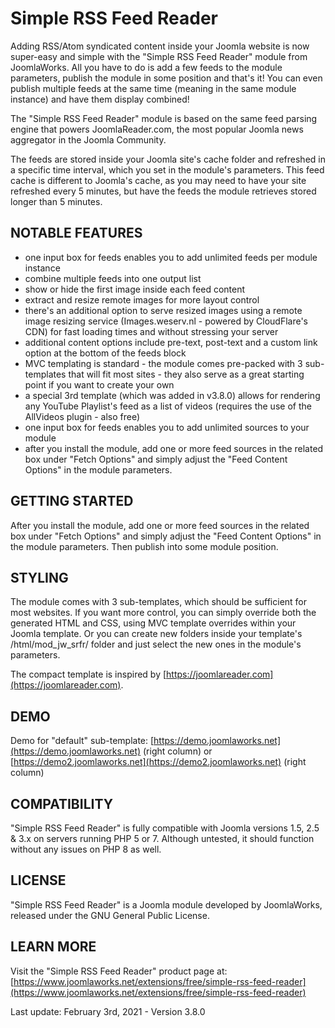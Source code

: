 Simple RSS Feed Reader
======================

Adding RSS/Atom syndicated content inside your Joomla website is now super-easy and simple with the "Simple RSS Feed Reader" module from JoomlaWorks. All you have to do is add a few feeds to the module parameters, publish the module in some position and that's it!
You can even publish multiple feeds at the same time (meaning in the same module instance) and have them display combined!

The "Simple RSS Feed Reader" module is based on the same feed parsing engine that powers JoomlaReader.com, the most popular Joomla news aggregator in the Joomla Community.

The feeds are stored inside your Joomla site's cache folder and refreshed in a specific time interval, which you set in the module's parameters. This feed cache is different to Joomla's cache, as you may need to have your site refreshed every 5 minutes, but have the feeds the module retrieves stored longer than 5 minutes.


## NOTABLE FEATURES
- one input box for feeds enables you to add unlimited feeds per module instance
- combine multiple feeds into one output list
- show or hide the first image inside each feed content
- extract and resize remote images for more layout control
- there's an additional option to serve resized images using a remote image resizing service (Images.weserv.nl - powered by CloudFlare's CDN) for fast loading times and without stressing your server
- additional content options include pre-text, post-text and a custom link option at the bottom of the feeds block
- MVC templating is standard - the module comes pre-packed with 3 sub-templates that will fit most sites - they also serve as a great starting point if you want to create your own
- a special 3rd template (which was added in v3.8.0) allows for rendering any YouTube Playlist's feed as a list of videos (requires the use of the AllVideos plugin - also free)
- one input box for feeds enables you to add unlimited sources to your module
- after you install the module, add one or more feed sources in the related box under "Fetch Options" and simply adjust the "Feed Content Options" in the module parameters.


## GETTING STARTED
After you install the module, add one or more feed sources in the related box under "Fetch Options" and simply adjust the "Feed Content Options" in the module parameters. Then publish into some module position.


## STYLING
The module comes with 3 sub-templates, which should be sufficient for most websites. If you want more control, you can simply override both the generated HTML and CSS, using MVC template overrides within your Joomla template. Or you can create new folders inside your template's /html/mod_jw_srfr/ folder and just select the new ones in the module's parameters.

The compact template is inspired by [https://joomlareader.com](https://joomlareader.com).


## DEMO
Demo for "default" sub-template: [https://demo.joomlaworks.net](https://demo.joomlaworks.net) (right column) or [https://demo2.joomlaworks.net](https://demo2.joomlaworks.net) (right column)


## COMPATIBILITY
"Simple RSS Feed Reader" is fully compatible with Joomla versions 1.5, 2.5 & 3.x on servers running PHP 5 or 7. Although untested, it should function without any issues on PHP 8 as well.


## LICENSE
"Simple RSS Feed Reader" is a Joomla module developed by JoomlaWorks, released under the GNU General Public License.


## LEARN MORE
Visit the "Simple RSS Feed Reader" product page at: [https://www.joomlaworks.net/extensions/free/simple-rss-feed-reader](https://www.joomlaworks.net/extensions/free/simple-rss-feed-reader)

Last update: February 3rd, 2021 - Version 3.8.0
